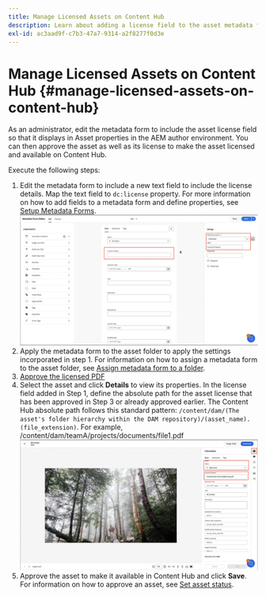 ```yaml
---
title: Manage Licensed Assets on Content Hub
description: Learn about adding a license field to the asset metadata form, applying the License metadata property to asset folders, and approving assets with licenses for use.
exl-id: ac3aad9f-c7b3-47a7-9314-a2f8277f0d3e
---
```

# Manage Licensed Assets on Content Hub {#manage-licensed-assets-on-content-hub}

As an administrator, edit the metadata form to include the asset license field so that it displays in Asset properties in the AEM author environment. You can then approve the asset as well as its license to make the asset licensed and available on Content Hub.

Execute the following steps:

1. Edit the metadata form to include a new text field to include the license details. Map the text field to `dc:license` property. For more information on how to add fields to a metadata form and define properties, see [Setup Metadata Forms](/help/assets/metadata-assets-view.md#metadata-forms).
![zip extraction](/help/assets/assets/metadata-form-edit.png)
1. Apply the metadata form to the asset folder to apply the settings incorporated in step 1. For information on how to assign a metadata form to the asset folder, see [Assign metadata form to a folder](/help/assets/metadata-assets-view.md#metadata-forms).
1. [Approve the licensed PDF](/help/assets/manage-organize-assets-view.md#set-asset-status)
1. Select the asset and click **Details** to view its properties. In the license field added in Step 1, define the absolute path for the asset license that has been approved in Step 3 or already approved earlier. The Content Hub absolute path follows this standard pattern: `/content/dam/(The asset's folder hierarchy within the DAM repository)/(asset_name).(file_extension)`. For example, /content/dam/teamA/projects/documents/file1.pdf
![absolute path](/help/assets/assets/absolute-path.png)
1. Approve the asset to make it available in Content Hub and click **Save**. For information on how to approve an asset, see [Set asset status](/help/assets/manage-organize-assets-view.md#set-asset-status).
